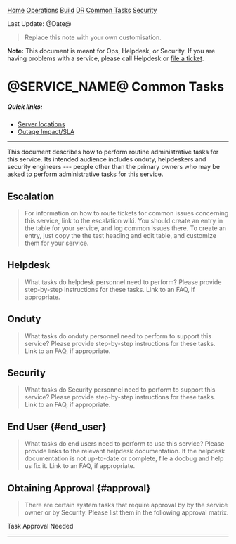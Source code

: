 [Home](index.md) [Operations](operations.md) [Build](build.md) [DR](disaster_recovery.md) [Common Tasks](common_tasks.md) [Security](security.md)

Last Update: @Date@

> Replace this note with your own customisation.

**Note:** This document is meant for Ops, Helpdesk, or Security. If you are
having problems with a service, please call Helpdesk or
[file a ticket](@TICKET_URL@).

@SERVICE_NAME@ Common Tasks
===============================

##### Quick links:

-   [Server locations](operations.md#servers_hardware)
-   [Outage Impact/SLA](index.md#outageimpact)


------------------------------------------------------------------------

This document describes how to perform routine administrative tasks for this
service. Its intended audience includes onduty, helpdeskers and security
engineers --- people other than the primary owners who may be asked to perform
administrative tasks for this service.

Escalation
----------

> For information on how to route tickets for common issues concerning
> this service, link to the escalation wiki. You should create an entry in
> the table for your service, and log common issues there. To create an
> entry, just copy the the test heading and edit table, and customize them
> for your service.

Helpdesk
--------

> What tasks do helpdesk personnel need to perform? Please provide
> step-by-step instructions for these tasks. Link to an FAQ, if
> appropriate.

Onduty
------

> What tasks do onduty personnel need to perform to support this service?
> Please provide step-by-step instructions for these tasks. Link to an
> FAQ, if appropriate.

## Security

> What tasks do Security personnel need to perform to support this service?
> Please provide step-by-step instructions for these tasks. Link to an FAQ, if
> appropriate.

End User {#end_user}
--------

> What tasks do end users need to perform to use this service? Please
> provide links to the relevant helpdesk documentation. If the helpdesk
> documentation is not up-to-date or complete, file a docbug and help us
> fix it. Link to an FAQ, if appropriate.

Obtaining Approval {#approval}
------------------

> There are certain system tasks that require approval by by the service owner
> or by Security. Please list them in the following approval matrix.

  Task   Approval Needed
  ------ -----------------
          
